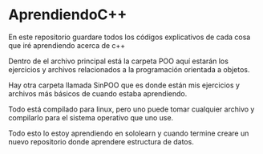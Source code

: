 # AprendiendoC++
En este repositorio guardare todos los códigos explicativos de cada cosa que iré aprendiendo acerca de c++

Dentro de el archivo principal está la carpeta POO aquí estarán los ejercicios y archivos relacionados a la programación orientada a objetos. 

Hay otra carpeta llamada SinPOO que es donde están mis ejercicios y archivos más básicos de cuando estaba aprendiendo.

Todo está compilado para linux, pero uno puede tomar cualquier archivo y compilarlo para el sistema operativo que uno use.

Todo esto lo estoy aprendiendo en sololearn y cuando termine creare un nuevo repositorio donde aprendere estructura de datos.

